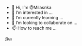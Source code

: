 - 👋 Hi, I’m @Milasnka
- 👀 I’m interested in ...
- 🌱 I’m currently learning ...
- 💞️ I’m looking to collaborate on ...
- 📫 How to reach me ...

<!---
Milasnka/Milasnka is a ✨ special ✨ repository because its `README.md` (this file) appears on your GitHub profile.
You can click the Preview link to take a look at your changes.
--->😘🔥
